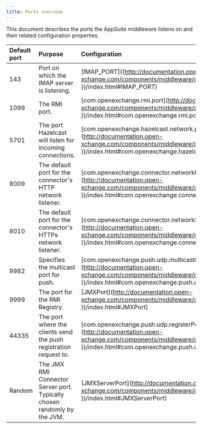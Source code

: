 ```yaml
---
title: Ports overview
---
```


This document describes the ports the AppSuite middleware listens on and their related configuration properties.

| Default port | Purpose | Configuration |
|:-------------|:--------|:--------------|
| 143 | Port on which the IMAP server is listening. | [IMAP_PORT]((http://documentation.open-xchange.com/components/middleware/config{{ site.baseurl }}/index.html#IMAP_PORT) |
| 1099 | The RMI port. | [com.openexchange.rmi.port](http://documentation.open-xchange.com/components/middleware/config{{ site.baseurl }}/index.html#com.openexchange.rmi.port) |
| 5701 | The port Hazelcast will listen for incoming connections. | [com.openexchange.hazelcast.network.port](http://documentation.open-xchange.com/components/middleware/config{{ site.baseurl }}/index.html#com.openexchange.hazelcast.network.port) |
| 8009 | The default port for the connector's HTTP network listener. | [com.openexchange.connector.networkListenerPort](http://documentation.open-xchange.com/components/middleware/config{{ site.baseurl }}/index.html#com.openexchange.connector.networkListenerPort) |
| 8010 | The default port for the connector's HTTPs network listener. | [com.openexchange.connector.networkSslListenerPort](http://documentation.open-xchange.com/components/middleware/config{{ site.baseurl }}/index.html#com.openexchange.connector.networkSslListenerPort) |
| 9982 | Specifies the multicast port for push. | [com.openexchange.push.udp.multicastPort](http://documentation.open-xchange.com/components/middleware/config{{ site.baseurl }}/index.html#com.openexchange.push.udp.multicastPort) |
| 9999 | The port for the RMI Registry. | [JMXPort](http://documentation.open-xchange.com/components/middleware/config{{ site.baseurl }}/index.html#JMXPort) |
| 44335 | The port where the clients send the push registration request to. | [com.openexchange.push.udp.registerPort](http://documentation.open-xchange.com/components/middleware/config{{ site.baseurl }}/index.html#com.openexchange.push.udp.registerPort) |
| Random | The JMX RMI Connector Server port. Typically chosen randomly by the JVM. | [JMXServerPort](http://documentation.open-xchange.com/components/middleware/config{{ site.baseurl }}/index.html#JMXServerPort) |
